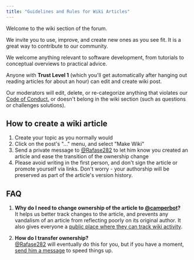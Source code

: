 ```yaml
---
title: "Guidelines and Rules for Wiki Articles"
---
```


Welcome to the wiki section of the forum.

We invite you to use, improve, and create new ones as you see fit. It is a great way to contribute to our community.

We welcome anything relevant to software development, from tutorials to conceptual overviews to practical advice.

Anyone with **Trust Level 1** (which you'll get automatically after hanging out reading articles for about an hour) can edit and create wiki post.

Our moderators will edit, delete, or re-categorize anything that violates our [Code of Conduct.](https://www.freecodecamp.com/code-of-conduct) or doesn't belong in the wiki section (such as questions or challenges solutions).

## How to create a wiki article

1.  Create your topic as you normally would
2.  Click on the post's "..." menu, and select "Make Wiki"
3.  Send a private message to [@Rafase282](/users/rafase282) to let him know you created an article and ease the transition of the ownership change
4.  Please avoid writing in the first person, and don't sign the article or promote yourself via links. Don't worry - your authorship will be preserved as part of the article's version history.

## FAQ

1.  **Why do I need to change ownership of the article to [@camperbot](/users/camperbot)?**  
    It helps us better track changes to the article, and prevents any vandalism of an article from reflecting poorly on its original author. It also gives everyone a [public place where they can track wiki activity](//forum.freecodecamp.com/users/camperbot/activity).

2.  **How do I transfer ownership?**  
    [@Rafase282](/users/rafase282) will eventually do this for you, but if you have a moment, [send him a message](//forum.freecodecamp.com/users/rafase282) to speed things up.
